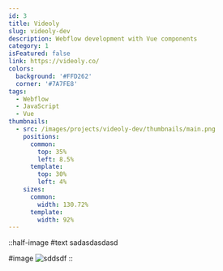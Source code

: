 ```yaml
---
id: 3
title: Videoly
slug: videoly-dev
description: Webflow development with Vue components
category: 1
isFeatured: false
link: https://videoly.co/
colors:
  background: '#FFD262'
  corner: '#7A7FE8'
tags:
  - Webflow
  - JavaScript
  - Vue
thumbnails:
  - src: /images/projects/videoly-dev/thumbnails/main.png
    positions:
      common:
        top: 35%
        left: 8.5%
      template:
        top: 30%
        left: 4%
    sizes:
      common:
        width: 130.72%
      template:
        width: 92%
---
```


::half-image
#text
sadasdasdasd

#image
![sddsdf](/images/projects/videoly/content/test.png)
::
